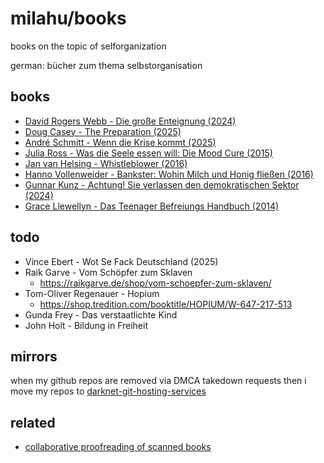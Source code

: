 # milahu/books

books on the topic of selforganization

german: bücher zum thema selbstorganisation



## books

- [David Rogers Webb - Die große Enteignung (2024)](https://github.com/milahu/enteignung)
- [Doug Casey - The Preparation (2025)](https://github.com/milahu/the-preparation-by-doug-casey-2025)
- [André Schmitt - Wenn die Krise kommt (2025)](https://github.com/milahu/andre-schmitt-wenn-die-krise-kommt-2025)
- [Julia Ross - Was die Seele essen will: Die Mood Cure (2015)](https://github.com/milahu/julia-ross-die-mood-cure)
- [Jan van Helsing - Whistleblower (2016)](https://github.com/milahu/jan-van-helsing-whistleblower)
- [Hanno Vollenweider - Bankster: Wohin Milch und Honig fließen (2016)](https://github.com/milahu/hanno-vollenweider-bankster-2016)
- [Gunnar Kunz - Achtung! Sie verlassen den demokratischen Sektor (2024)](https://github.com/milahu/gunnar-kunz-sie-verlassen-den-demokratischen-sektor-2024)
- [Grace Llewellyn - Das Teenager Befreiungs Handbuch (2014)](https://github.com/milahu/teenager-befreiungs-handbuch-von-grace-llewellyn-2014)



## todo

- Vince Ebert - Wot Se Fack Deutschland (2025)
- Raik Garve - Vom Schöpfer zum Sklaven
  - https://raikgarve.de/shop/vom-schoepfer-zum-sklaven/
- Tom-Oliver Regenauer - Hopium
  - https://shop.tredition.com/booktitle/HOPIUM/W-647-217-513
- Gunda Frey - Das verstaatlichte Kind
- John Holt - Bildung in Freiheit



## mirrors

when my github repos are removed via DMCA takedown requests
then i move my repos to [darknet-git-hosting-services](https://github.com/milahu/darknet-git-hosting-services)



## related

- [collaborative proofreading of scanned books](https://www.reddit.com/r/Annas_Archive/comments/1n36rw2/collaborative_proofreading_of_scanned_books/)
